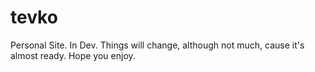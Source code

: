 tevko
=====

Personal Site. In Dev. Things will change, although not much, cause it's almost ready. Hope you enjoy.
